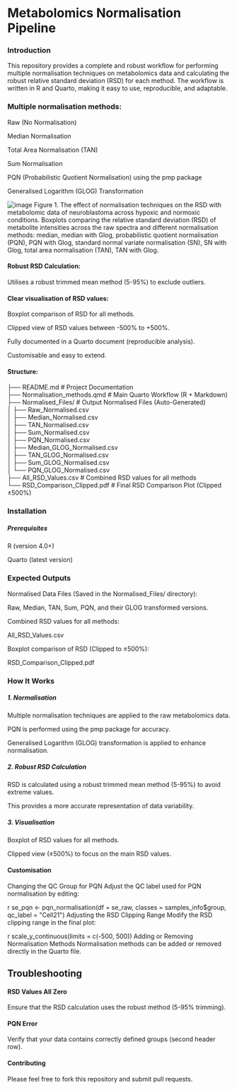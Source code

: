 # Metabolomics Normalisation Pipeline
### Introduction
This repository provides a complete and robust workflow for performing multiple normalisation techniques on metabolomics data and calculating the robust relative standard deviation (RSD) for each method. The workflow is written in R and Quarto, making it easy to use, reproducible, and adaptable.

### Multiple normalisation methods:

Raw (No Normalisation)

Median Normalisation

Total Area Normalisation (TAN)

Sum Normalisation

PQN (Probabilistic Quotient Normalisation) using the pmp package

Generalised Logarithm (GLOG) Transformation

![image](https://github.com/user-attachments/assets/2c345e5f-47b0-405f-824b-dad19f3a0618)
Figure 1. The effect of normalisation techniques on the RSD with metabolomic data of neuroblastoma across hypoxic and normoxic conditions. Boxplots comparing the relative standard deviation (RSD) of metabolite intensities across the raw spectra and different normalisation methods: median, median with Glog, probabilistic quotient normalisation (PQN), PQN with Glog, standard normal variate normalisation (SN), SN with Glog, total area normalisation (TAN), TAN with Glog. 

#### Robust RSD Calculation:

Utilises a robust trimmed mean method (5-95%) to exclude outliers.

#### Clear visualisation of RSD values:

Boxplot comparison of RSD for all methods.

Clipped view of RSD values between -500% to +500%.

Fully documented in a Quarto document (reproducible analysis).

Customisable and easy to extend.

#### Structure:
├── README.md                 # Project Documentation    
├── Normalisation_methods.qmd  # Main Quarto Workflow (R + Markdown)  
├── Normalised_Files/          # Output Normalised Files (Auto-Generated)  
│   ├── Raw_Normalised.csv  
│   ├── Median_Normalised.csv  
│   ├── TAN_Normalised.csv  
│   ├── Sum_Normalised.csv  
│   ├── PQN_Normalised.csv  
│   ├── Median_GLOG_Normalised.csv  
│   ├── TAN_GLOG_Normalised.csv  
│   ├── Sum_GLOG_Normalised.csv  
│   └── PQN_GLOG_Normalised.csv  
├── All_RSD_Values.csv         # Combined RSD values for all methods  
└── RSD_Comparison_Clipped.pdf # Final RSD Comparison Plot (Clipped ±500%)  

### Installation
##### Prerequisites
R (version 4.0+)

Quarto (latest version)

### Expected Outputs
Normalised Data Files (Saved in the Normalised_Files/ directory):

Raw, Median, TAN, Sum, PQN, and their GLOG transformed versions.

Combined RSD values for all methods:

All_RSD_Values.csv

Boxplot comparison of RSD (Clipped to ±500%):

RSD_Comparison_Clipped.pdf

### How It Works
##### 1. Normalisation
Multiple normalisation techniques are applied to the raw metabolomics data.

PQN is performed using the pmp package for accuracy.

Generalised Logarithm (GLOG) transformation is applied to enhance normalisation.

##### 2. Robust RSD Calculation
RSD is calculated using a robust trimmed mean method (5-95%) to avoid extreme values.

This provides a more accurate representation of data variability.

##### 3. Visualisation
Boxplot of RSD values for all methods.

Clipped view (±500%) to focus on the main RSD values.

#### Customisation
Changing the QC Group for PQN
Adjust the QC label used for PQN normalisation by editing:

r
se_pqn <- pqn_normalisation(df = se_raw, classes = samples_info$group, qc_label = "Cell21")
Adjusting the RSD Clipping Range
Modify the RSD clipping range in the final plot:

r
scale_y_continuous(limits = c(-500, 500))
Adding or Removing Normalisation Methods
Normalisation methods can be added or removed directly in the Quarto file.

## Troubleshooting
#### RSD Values All Zero
Ensure that the RSD calculation uses the robust method (5-95% trimming).

#### PQN Error
Verify that your data contains correctly defined groups (second header row).

#### Contributing
Please feel free to fork this repository and submit pull requests.

